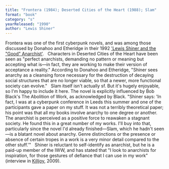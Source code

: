 ```yaml
---
title: "Frontera (1984); Deserted Cities of the Heart (1988); Slam"
format: "book"
category: "s"
yearReleased: "1990"
author: "Lewis Shiner"
---
```

Frontera was one of the first cyberpunk novels, and  was among those discussed by Donahoo and Etheridge in their 1992 <a href="https://books.google.co.uk/books?id=jIOa_XhDNLMC&amp;pg=PT168&amp;lpg=PT168&amp;dq=&quot;Lewis+Shiner+and+the+'Good'+Anarchist&quot;&amp;source=bl&amp;ots=SuW2VPiDhP&amp;sig=5ZFAdy0B4exQxb9dbLGAD9kzuBU&amp;hl=en&amp;sa=X&amp;ei=FtuZVIXIFam07gaFy4HYDg&amp;ved=0CCMQ6AEwAA#v=onepage&amp;q=&quot;Lewis Shin"> 'Lewis Shiner and the "Good" Anarchist'</a>.
 
Characters in Deserted Cities of the Heart have  been seen as "perfect anarchists, demanding no pattern or meaning but accepting  what is—in fact, they are working to make their version of acceptance a  reality." According to Donahoo and Etheridge, "Shiner sees anarchy as a  cleansing force necessary for the destruction of decaying social structures that  are no longer viable, so that a newer, more functional society can evolve."
 
Slam itself isn't actually sf. But it's hugely enjoyable,  so I'm happy to include it here. The novel is explicitly influenced by Bob Black's The Abolition of Work,  as acknowledged by Black. "Shiner  says: 'In fact, I was at a cyberpunk conference in Leeds this summer and one of  the participants gave a paper on my stuff. It was not a terribly theoretical  paper; his point was that all my books involve anarchy to one degree or another.  The anarchist is perceived as a positive force to reawaken a stagnant society.  He found this in a great number of my works. I'll buy into that, particularly  since the novel I'd already finished—Slam, which he hadn't seen—is a blatant  novel about anarchy. Genre distinctions or the presence or absence of certain  tropes in a work is a very minor detail compared to the other stuff.'"
 
Shiner is reluctant to self-identify as anarchist, but he  is a paid-up member of the IWW, and has stated that "I look to anarchists for  inspiration, for those gestures of defiance that I can use in my work"  (interview in <a href="k.htm#Killjoy"> Killjoy</a>, 2009).
  